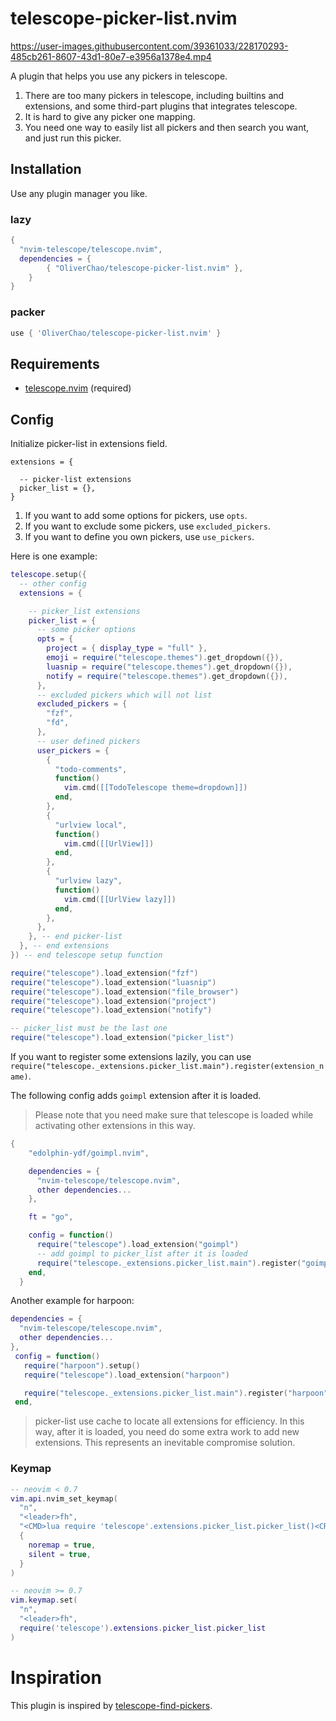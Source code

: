 # telescope-picker-list.nvim



https://user-images.githubusercontent.com/39361033/228170293-485cb261-8607-43d1-80e7-e3956a1378e4.mp4



<!-- Find all pickers available (includes `builtins` and `extensions`) -->
A plugin that helps you use any pickers in telescope.

1. There are too many pickers in telescope, including builtins and extensions, and some third-part plugins that integrates telescope.
2. It is hard to give any picker one mapping.
3. You need one way to easily list all pickers and then search you want, and just run this picker.

<!-- https://user-images.githubusercontent.com/28680236/147249475-d0729f2d-01cc-45d0-9ab8-b4ac511ecc24.mov -->

## Installation

Use any plugin manager you like.
### lazy
```lua
{
  "nvim-telescope/telescope.nvim",
  dependencies = {
        { "OliverChao/telescope-picker-list.nvim" },
    }
}

```
### packer
```lua
use { 'OliverChao/telescope-picker-list.nvim' }
```

## Requirements

* [telescope.nvim](https://github.com/nvim-telescope/telescope.nvim) (required)


## Config

Initialize picker-list in extensions field.
```
extensions = {

  -- picker-list extensions
  picker_list = {},
}
```

1. If you want to add some options for pickers, use `opts`.
2. If you want to exclude some pickers, use `excluded_pickers`.
3. If you want to define you own pickers, use `use_pickers`.

Here is one example:

```lua
telescope.setup({
  -- other config
  extensions = {

    -- picker_list extensions
    picker_list = {
      -- some picker options
      opts = {
        project = { display_type = "full" },
        emoji = require("telescope.themes").get_dropdown({}),
        luasnip = require("telescope.themes").get_dropdown({}),
        notify = require("telescope.themes").get_dropdown({}),
      },
      -- excluded pickers which will not list
      excluded_pickers = {
        "fzf",
        "fd",
      },
      -- user defined pickers
      user_pickers = {
        {
          "todo-comments",
          function()
            vim.cmd([[TodoTelescope theme=dropdown]])
          end,
        },
        {
          "urlview local",
          function()
            vim.cmd([[UrlView]])
          end,
        },
        {
          "urlview lazy",
          function()
            vim.cmd([[UrlView lazy]])
          end,
        },
      },
    }, -- end picker-list
  }, -- end extensions
}) -- end telescope setup function

require("telescope").load_extension("fzf")
require("telescope").load_extension("luasnip")
require("telescope").load_extension("file_browser")
require("telescope").load_extension("project")
require("telescope").load_extension("notify")

-- picker_list must be the last one
require("telescope").load_extension("picker_list")
```

If you want to register some extensions lazily, you can use `require("telescope._extensions.picker_list.main").register(extension_name)`.

The following config adds `goimpl` extension after it is loaded.

> Please note that you need make sure that telescope is loaded while activating other extensions in this way.

```lua
{
    "edolphin-ydf/goimpl.nvim",

    dependencies = {
      "nvim-telescope/telescope.nvim",
      other dependencies...
    },

    ft = "go",

    config = function()
      require("telescope").load_extension("goimpl")
      -- add goimpl to picker_list after it is loaded
      require("telescope._extensions.picker_list.main").register("goimpl")
    end,
  }
```

Another example for harpoon:
```lua
dependencies = {
  "nvim-telescope/telescope.nvim",
  other dependencies...
},
 config = function()
   require("harpoon").setup()
   require("telescope").load_extension("harpoon")

   require("telescope._extensions.picker_list.main").register("harpoon")
 end,
```

> picker-list use cache to locate all extensions for efficiency. In this way, after it is loaded, you need do some extra work to add new extensions.
> This represents an inevitable compromise solution.

### Keymap


```lua
-- neovim < 0.7
vim.api.nvim_set_keymap(
  "n",
  "<leader>fh",
  "<CMD>lua require 'telescope'.extensions.picker_list.picker_list()<CR>",
  {
    noremap = true,
    silent = true,
  }
)

-- neovim >= 0.7
vim.keymap.set(
  "n",
  "<leader>fh",
  require('telescope').extensions.picker_list.picker_list
)
```

# Inspiration
This plugin is inspired by [telescope-find-pickers](https://github.com/keyvchan/telescope-find-pickers.nvim).

